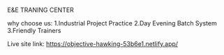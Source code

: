 E&E TRANING CENTER

why choose us:
    1.Industrial Project Practice
    2.Day Evening Batch System
    3.Friendly Trainers

Live site link: https://objective-hawking-53b6e1.netlify.app/
